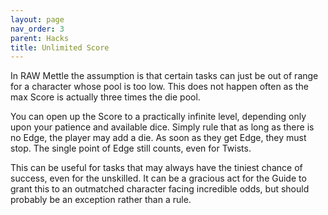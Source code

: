 ```yaml
---
layout: page
nav_order: 3
parent: Hacks
title: Unlimited Score
---
```


In RAW Mettle the assumption is that certain tasks can just be out of range for a character whose pool is too low. This does not happen often as the max Score is actually three times the die pool.

You can open up the Score to a practically infinite level, depending only upon your patience and available dice. Simply rule that as long as there is no Edge, the player may add a die. As soon as they get Edge, they must stop. The single point of Edge still counts, even for Twists.

This can be useful for tasks that may always have the tiniest chance of success, even for the unskilled. It can be a gracious act for the Guide to grant this to an outmatched character facing incredible odds, but should probably be an exception rather than a rule.
